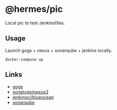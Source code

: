 # @hermes/pic

Local pic to test Jenkinsfiles.

## Usage

Launch gogs + nexus + sonarqube + jenkins locally.

    docker-compose up

## Links

* [gogs](https://hub.docker.com/r/gogs/gogs/)
* [sonatype/nexus3](https://hub.docker.com/r/sonatype/nexus3/)
* [jenkinsci/blueocean](https://hub.docker.com/r/jenkinsci/blueocean/)
* [sonarqube](https://hub.docker.com/_/sonarqube/)

